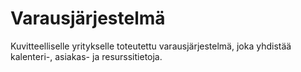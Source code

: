 # Varausjärjestelmä

Kuvitteelliselle yritykselle toteutettu varausjärjestelmä, joka yhdistää
kalenteri-, asiakas- ja resurssitietoja.
